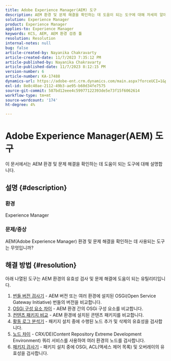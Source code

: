 ```yaml
---
title: Adobe Experience Manager(AEM) 도구
description: AEM 환경 및 문제 해결을 확인하는 데 도움이 되는 도구에 대해 자세히 알아보십시오.
solution: Experience Manager
product: Experience Manager
applies-to: Experience Manager
keywords: KCS, AEM, AEM 환경 검증 툴
resolution: Resolution
internal-notes: null
bug: false
article-created-by: Nayanika Chakravarty
article-created-date: 11/7/2023 7:35:12 PM
article-published-by: Nayanika Chakravarty
article-published-date: 11/7/2023 8:12:15 PM
version-number: 6
article-number: KA-17488
dynamics-url: https://adobe-ent.crm.dynamics.com/main.aspx?forceUCI=1&pagetype=entityrecord&etn=knowledgearticle&id=3222f7c0-a47d-ee11-8179-6045bd006b4b
exl-id: 8e8c40ae-2112-49b3-ae95-b60d34fe7575
source-git-commit: 587bd12eee4c59977122393de5e73f15f6062614
workflow-type: tm+mt
source-wordcount: '174'
ht-degree: 4%

---
```


# Adobe Experience Manager(AEM) 도구


이 문서에서는 AEM 환경 및 문제 해결을 확인하는 데 도움이 되는 도구에 대해 설명합니다.

## 설명 {#description}


### <b>환경</b>

Experience Manager

### <b>문제/증상</b>

AEM(Adobe Experience Manager) 환경 및 문제 해결을 확인하는 데 사용되는 도구는 무엇입니까?


## 해결 방법 {#resolution}

아래 나열된 도구는 AEM 환경의 유효성 검사 및 문제 해결에 도움이 되는 유틸리티입니다.<br>
1. [번들 버전 검사기](https://experienceleague.adobe.com/docs/experience-cloud-kcs/kbarticles/KA-17501.html?lang=en) - AEM 버전 또는 여러 환경에 설치된 OSGi(Open Service Gateway Initiative) 번들의 버전을 비교합니다.
2. [OSGi 구성 요소 차이](https://helpx.adobe.com/experience-manager/kb/tools/osgi-component-diff.html) - AEM 환경 간의 OSGi 구성 요소를 비교합니다.
3. [컨텐츠 패키지 비교](https://helpx.adobe.com/experience-manager/kb/tools/content-package-comparator.html) - AEM 환경에 설치된 콘텐츠 패키지를 비교합니다.
4. [활동 로그 분석기](https://helpx.adobe.com/experience-manager/kb/tools/activity-log-analyzer.html) - 패키지 설치 중에 수행된 노드 추가 및 삭제의 유효성을 검사합니다.
5. [노드 차이](https://helpx.adobe.com/experience-manager/kb/tools/aem-node-diff.html) - CRX/DE(Content Repository Extreme Development Environment) 쿼리 서비스를 사용하여 여러 환경의 노드를 검사합니다.
6. [패키지 검사기](https://helpx.adobe.com/experience-manager/6-4/sites/administering/using/package-manager.html#ValidatingPackages) - 패키지 설치 중에 OSGi, ACL(액세스 제어 목록) 및 오버레이의 유효성을 검사합니다.
